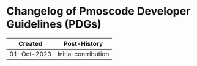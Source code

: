 # Changelog of Pmoscode Developer Guidelines (PDGs)

| Created     | Post-History                                                                                 |
|-------------|----------------------------------------------------------------------------------------------|
| 01-Oct-2023 | Initial contribution                                                                         |
